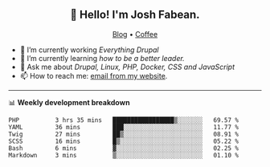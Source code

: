 <h2 align="center">👋 Hello! I'm Josh Fabean.</h2>
<p align="center">
  <a href="https://joshfabean.com">Blog</a> •
  <a href="https://www.buymeacoffee.com/LSxne6Yr4">Coffee</a>
</p>

- 🔭 I’m currently working *Everything Drupal*
- 🌱 I’m currently learning *how to be a better leader.*
- 💬 Ask me about *Drupal, Linux, PHP, Docker, CSS and JavaScript*
- 📫 How to reach me: [email from my website](https://joshfabean.com).

-------

📊 **Weekly development breakdown**
<!--START_SECTION:waka-->

```text
PHP          3 hrs 35 mins   █████████████████▒░░░░░░░   69.57 %
YAML         36 mins         ███░░░░░░░░░░░░░░░░░░░░░░   11.77 %
Twig         27 mins         ██▒░░░░░░░░░░░░░░░░░░░░░░   08.91 %
SCSS         16 mins         █▒░░░░░░░░░░░░░░░░░░░░░░░   05.22 %
Bash         6 mins          ▓░░░░░░░░░░░░░░░░░░░░░░░░   02.25 %
Markdown     3 mins          ▒░░░░░░░░░░░░░░░░░░░░░░░░   01.10 %
```

<!--END_SECTION:waka-->

<!--
**fabean/fabean** is a ✨ _special_ ✨ repository because its `README.md` (this file) appears on your GitHub profile.

Here are some ideas to get you started:

- 🔭 I’m currently working on ...
- 🌱 I’m currently learning ...
- 👯 I’m looking to collaborate on ...
- 🤔 I’m looking for help with ...
- 💬 Ask me about ...
- 📫 How to reach me: ...
- 😄 Pronouns: ...
- ⚡ Fun fact: ...
-->

